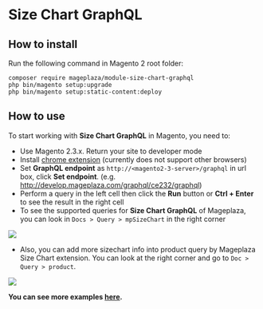 # Size Chart GraphQL

## How to install
Run the following command in Magento 2 root folder:

```
composer require mageplaza/module-size-chart-graphql
php bin/magento setup:upgrade
php bin/magento setup:static-content:deploy
```

## How to use

To start working with **Size Chart GraphQL** in Magento, you need to:

- Use Magento 2.3.x. Return your site to developer mode
- Install [chrome extension](https://chrome.google.com/webstore/detail/chromeiql/fkkiamalmpiidkljmicmjfbieiclmeij?hl=en) (currently does not support other browsers)
- Set **GraphQL endpoint** as `http://<magento2-3-server>/graphql` in url box, click **Set endpoint**. (e.g. http://develop.mageplaza.com/graphql/ce232/graphql)
- Perform a query in the left cell then click the **Run** button or **Ctrl + Enter** to see the result in the right cell
- To see the supported queries for **Size Chart GraphQL** of Mageplaza, you can look in `Docs > Query > mpSizeChart` in the right corner

![](https://i.imgur.com/br9go6o.png)

- Also, you can add more sizechart info into product query by Mageplaza Size Chart extension. You can look at the right corner and go to `Doc > Query > product`.

![](https://i.imgur.com/LUE5YsU.png)


**You can see more examples [here](https://documenter.getpostman.com/view/5187684/SzKQz1Sq?version=latest).**

